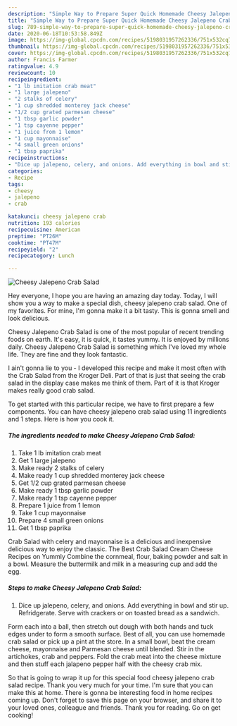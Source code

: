 ```yaml
---
description: "Simple Way to Prepare Super Quick Homemade Cheesy Jalepeno Crab Salad"
title: "Simple Way to Prepare Super Quick Homemade Cheesy Jalepeno Crab Salad"
slug: 789-simple-way-to-prepare-super-quick-homemade-cheesy-jalepeno-crab-salad
date: 2020-06-18T10:53:58.849Z
image: https://img-global.cpcdn.com/recipes/5198031957262336/751x532cq70/cheesy-jalepeno-crab-salad-recipe-main-photo.jpg
thumbnail: https://img-global.cpcdn.com/recipes/5198031957262336/751x532cq70/cheesy-jalepeno-crab-salad-recipe-main-photo.jpg
cover: https://img-global.cpcdn.com/recipes/5198031957262336/751x532cq70/cheesy-jalepeno-crab-salad-recipe-main-photo.jpg
author: Francis Farmer
ratingvalue: 4.9
reviewcount: 10
recipeingredient:
- "1 lb imitation crab meat"
- "1 large jalepeno"
- "2 stalks of celery"
- "1 cup shredded monterey jack cheese"
- "1/2 cup grated parmesan cheese"
- "1 tbsp garlic powder"
- "1 tsp cayenne pepper"
- "1 juice from 1 lemon"
- "1 cup mayonnaise"
- "4 small green onions"
- "1 tbsp paprika"
recipeinstructions:
- "Dice up jalepeno, celery, and onions. Add everything in bowl and stir up. Refridgerate. Serve with crackers or on toasted bread as a sandwich."
categories:
- Recipe
tags:
- cheesy
- jalepeno
- crab

katakunci: cheesy jalepeno crab 
nutrition: 193 calories
recipecuisine: American
preptime: "PT26M"
cooktime: "PT47M"
recipeyield: "2"
recipecategory: Lunch

---
```



![Cheesy Jalepeno Crab Salad](https://img-global.cpcdn.com/recipes/5198031957262336/751x532cq70/cheesy-jalepeno-crab-salad-recipe-main-photo.jpg)

Hey everyone, I hope you are having an amazing day today. Today, I will show you a way to make a special dish, cheesy jalepeno crab salad. One of my favorites. For mine, I'm gonna make it a bit tasty. This is gonna smell and look delicious.

Cheesy Jalepeno Crab Salad is one of the most popular of recent trending foods on earth. It's easy, it is quick, it tastes yummy. It is enjoyed by millions daily. Cheesy Jalepeno Crab Salad is something which I've loved my whole life. They are fine and they look fantastic.

I ain&#39;t gonna lie to you - I developed this recipe and make it most often with the Crab Salad from the Kroger Deli. Part of that is just that seeing the crab salad in the display case makes me think of them. Part of it is that Kroger makes really good crab salad.


To get started with this particular recipe, we have to first prepare a few components. You can have cheesy jalepeno crab salad using 11 ingredients and 1 steps. Here is how you cook it.

<!--inarticleads1-->

##### The ingredients needed to make Cheesy Jalepeno Crab Salad:

1. Take 1 lb imitation crab meat
1. Get 1 large jalepeno
1. Make ready 2 stalks of celery
1. Make ready 1 cup shredded monterey jack cheese
1. Get 1/2 cup grated parmesan cheese
1. Make ready 1 tbsp garlic powder
1. Make ready 1 tsp cayenne pepper
1. Prepare 1 juice from 1 lemon
1. Take 1 cup mayonnaise
1. Prepare 4 small green onions
1. Get 1 tbsp paprika


Crab Salad with celery and mayonnaise is a delicious and inexpensive delicious way to enjoy the classic. The Best Crab Salad Cream Cheese Recipes on Yummly Combine the cornmeal, flour, baking powder and salt in a bowl. Measure the buttermilk and milk in a measuring cup and add the egg. 

<!--inarticleads2-->

##### Steps to make Cheesy Jalepeno Crab Salad:

1. Dice up jalepeno, celery, and onions. Add everything in bowl and stir up. Refridgerate. Serve with crackers or on toasted bread as a sandwich.


Form each into a ball, then stretch out dough with both hands and tuck edges under to form a smooth surface. Best of all, you can use homemade crab salad or pick up a pint at the store. In a small bowl, beat the cream cheese, mayonnaise and Parmesan cheese until blended. Stir in the artichokes, crab and peppers. Fold the crab meat into the cheese mixture and then stuff each jalapeno pepper half with the cheesy crab mix. 

So that is going to wrap it up for this special food cheesy jalepeno crab salad recipe. Thank you very much for your time. I'm sure that you can make this at home. There is gonna be interesting food in home recipes coming up. Don't forget to save this page on your browser, and share it to your loved ones, colleague and friends. Thank you for reading. Go on get cooking!
